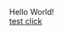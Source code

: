 <html>
<head>
</head>
<body>
Hello World!
<br>
<a href="https://app.appsflyer.com/com.williamhill.sports.android?af_cost_model=BidType&af_cost_value=BidValue&af_cost_currency=Currency&pid=applift_int&c=aplf1SpApAnNiUK&af_sub1=aplf1SpApAnNiUK&af_ad=CREATIVE_NAME&af_ad_id=PROMOCODE_HERE&af_siteid=PUBLISHER_ID_HERE&af_sub2=APP_NAME&af_sub3=online-edia&af_sub_siteid=SUB_PUBLISHER_ID_HERE&af_ad_type=GIF_HTML5_VIDEO&af_click_lookback=7d&clickid">test click</a>
<br>
</body>
</html>
